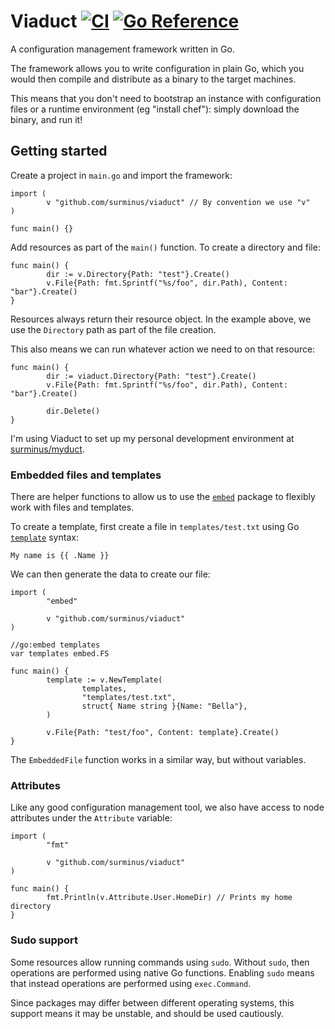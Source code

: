 # Viaduct [![CI](https://github.com/surminus/viaduct/actions/workflows/ci.yaml/badge.svg)](https://github.com/surminus/viaduct/actions/workflows/ci.yaml) [![Go Reference](https://pkg.go.dev/badge/github.com/surminus/viaduct.svg)](https://pkg.go.dev/github.com/surminus/viaduct)

A configuration management framework written in Go.

The framework allows you to write configuration in plain Go, which you would
then compile and distribute as a binary to the target machines.

This means that you don't need to bootstrap an instance with configuration
files or a runtime environment (eg "install chef"): simply download the binary,
and run it!

## Getting started

Create a project in `main.go` and import the framework:

```
import (
        v "github.com/surminus/viaduct" // By convention we use "v"
)

func main() {}
```

Add resources as part of the `main()` function. To create a directory and file:

```
func main() {
        dir := v.Directory{Path: "test"}.Create()
        v.File{Path: fmt.Sprintf("%s/foo", dir.Path), Content: "bar"}.Create()
}
```

Resources always return their resource object. In the example above, we use
the `Directory` path as part of the file creation.

This also means we can run whatever action we need to on that resource:

```
func main() {
        dir := viaduct.Directory{Path: "test"}.Create()
        v.File{Path: fmt.Sprintf("%s/foo", dir.Path), Content: "bar"}.Create()

        dir.Delete()
}
```

I'm using Viaduct to set up my personal development environment at
[surminus/myduct](https://github.com/surminus/myduct).

### Embedded files and templates

There are helper functions to allow us to use the
[`embed`](https://pkg.go.dev/embed) package to flexibly work with files and
templates.

To create a template, first create a file in `templates/test.txt` using Go
[`template`](https://pkg.go.dev/text/template) syntax:

```
My name is {{ .Name }}
```

We can then generate the data to create our file:

```
import (
        "embed"

        v "github.com/surminus/viaduct"
)

//go:embed templates
var templates embed.FS

func main() {
        template := v.NewTemplate(
                templates,
                "templates/test.txt",
                struct{ Name string }{Name: "Bella"},
        )

        v.File{Path: "test/foo", Content: template}.Create()
}
```

The `EmbeddedFile` function works in a similar way, but without variables.

### Attributes

Like any good configuration management tool, we also have access to node
attributes under the `Attribute` variable:

```
import (
        "fmt"

        v "github.com/surminus/viaduct"
)

func main() {
        fmt.Println(v.Attribute.User.HomeDir) // Prints my home directory
}
```

### Sudo support

Some resources allow running commands using `sudo`. Without `sudo`, then
operations are performed using native Go functions. Enabling `sudo` means that
instead operations are performed using `exec.Command`.

Since packages may differ between different operating systems, this support
means it may be unstable, and should be used cautiously.
